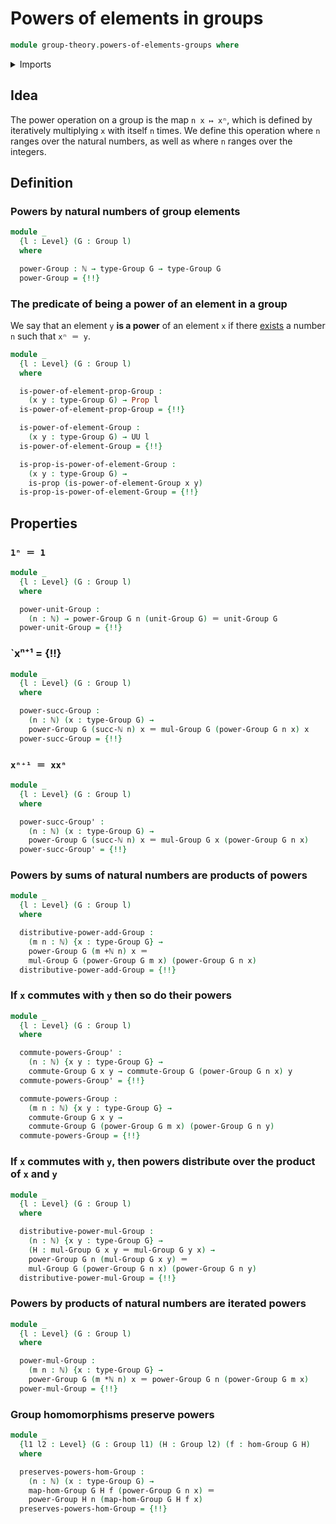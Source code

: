 # Powers of elements in groups

```agda
module group-theory.powers-of-elements-groups where
```

<details><summary>Imports</summary>

```agda
open import elementary-number-theory.addition-natural-numbers
open import elementary-number-theory.multiplication-natural-numbers
open import elementary-number-theory.natural-numbers

open import foundation.identity-types
open import foundation.propositions
open import foundation.universe-levels

open import group-theory.commuting-elements-groups
open import group-theory.groups
open import group-theory.homomorphisms-groups
open import group-theory.powers-of-elements-monoids
```

</details>

## Idea

The power operation on a group is the map `n x ↦ xⁿ`, which is defined by
iteratively multiplying `x` with itself `n` times. We define this operation
where `n` ranges over the natural numbers, as well as where `n` ranges over the
integers.

## Definition

### Powers by natural numbers of group elements

```agda
module _
  {l : Level} (G : Group l)
  where

  power-Group : ℕ → type-Group G → type-Group G
  power-Group = {!!}
```

### The predicate of being a power of an element in a group

We say that an element `y` **is a power** of an element `x` if there
[exists](foundation.existential-quantification.md) a number `n` such that
`xⁿ ＝ y`.

```agda
module _
  {l : Level} (G : Group l)
  where

  is-power-of-element-prop-Group :
    (x y : type-Group G) → Prop l
  is-power-of-element-prop-Group = {!!}

  is-power-of-element-Group :
    (x y : type-Group G) → UU l
  is-power-of-element-Group = {!!}

  is-prop-is-power-of-element-Group :
    (x y : type-Group G) →
    is-prop (is-power-of-element-Group x y)
  is-prop-is-power-of-element-Group = {!!}
```

## Properties

### `1ⁿ ＝ 1`

```agda
module _
  {l : Level} (G : Group l)
  where

  power-unit-Group :
    (n : ℕ) → power-Group G n (unit-Group G) ＝ unit-Group G
  power-unit-Group = {!!}
```

### `xⁿ⁺¹ = {!!}

```agda
module _
  {l : Level} (G : Group l)
  where

  power-succ-Group :
    (n : ℕ) (x : type-Group G) →
    power-Group G (succ-ℕ n) x ＝ mul-Group G (power-Group G n x) x
  power-succ-Group = {!!}
```

### `xⁿ⁺¹ ＝ xxⁿ`

```agda
module _
  {l : Level} (G : Group l)
  where

  power-succ-Group' :
    (n : ℕ) (x : type-Group G) →
    power-Group G (succ-ℕ n) x ＝ mul-Group G x (power-Group G n x)
  power-succ-Group' = {!!}
```

### Powers by sums of natural numbers are products of powers

```agda
module _
  {l : Level} (G : Group l)
  where

  distributive-power-add-Group :
    (m n : ℕ) {x : type-Group G} →
    power-Group G (m +ℕ n) x ＝
    mul-Group G (power-Group G m x) (power-Group G n x)
  distributive-power-add-Group = {!!}
```

### If `x` commutes with `y` then so do their powers

```agda
module _
  {l : Level} (G : Group l)
  where

  commute-powers-Group' :
    (n : ℕ) {x y : type-Group G} →
    commute-Group G x y → commute-Group G (power-Group G n x) y
  commute-powers-Group' = {!!}

  commute-powers-Group :
    (m n : ℕ) {x y : type-Group G} →
    commute-Group G x y →
    commute-Group G (power-Group G m x) (power-Group G n y)
  commute-powers-Group = {!!}
```

### If `x` commutes with `y`, then powers distribute over the product of `x` and `y`

```agda
module _
  {l : Level} (G : Group l)
  where

  distributive-power-mul-Group :
    (n : ℕ) {x y : type-Group G} →
    (H : mul-Group G x y ＝ mul-Group G y x) →
    power-Group G n (mul-Group G x y) ＝
    mul-Group G (power-Group G n x) (power-Group G n y)
  distributive-power-mul-Group = {!!}
```

### Powers by products of natural numbers are iterated powers

```agda
module _
  {l : Level} (G : Group l)
  where

  power-mul-Group :
    (m n : ℕ) {x : type-Group G} →
    power-Group G (m *ℕ n) x ＝ power-Group G n (power-Group G m x)
  power-mul-Group = {!!}
```

### Group homomorphisms preserve powers

```agda
module _
  {l1 l2 : Level} (G : Group l1) (H : Group l2) (f : hom-Group G H)
  where

  preserves-powers-hom-Group :
    (n : ℕ) (x : type-Group G) →
    map-hom-Group G H f (power-Group G n x) ＝
    power-Group H n (map-hom-Group G H f x)
  preserves-powers-hom-Group = {!!}
```
